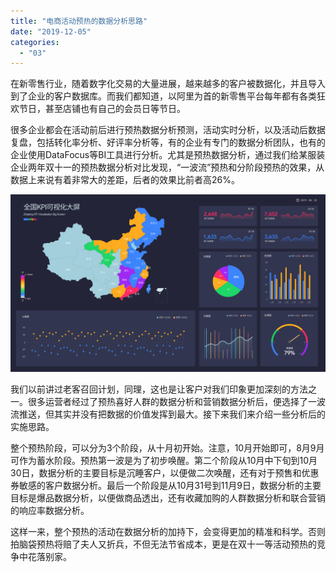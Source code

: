 ```yaml
---
title: "电商活动预热的数据分析思路"
date: "2019-12-05"
categories: 
  - "03"
---
```


在新零售行业，随着数字化交易的大量进展，越来越多的客户被数据化，并且导入到了企业的客户数据库。而我们都知道，以阿里为首的新零售平台每年都有各类狂欢节日，甚至店铺也有自己的会员日等节日。

很多企业都会在活动前后进行预热数据分析预测，活动实时分析，以及活动后数据复盘，包括转化率分析、好评率分析等，有的企业有专门的数据分析团队，也有的企业使用DataFocus等BI工具进行分析。尤其是预热数据分析，通过我们给某服装企业两年双十一的预热数据分析对比发现，“一波流”预热和分阶段预热的效果，从数据上来说有着非常大的差距，后者的效果比前者高26%。

![](images/图表优化-07.png)

我们以前讲过老客召回计划，同理，这也是让客户对我们印象更加深刻的方法之一。很多运营者经过了预热喜好人群的数据分析和营销数据分析后，便选择了一波流推送，但其实并没有把数据的价值发挥到最大。接下来我们来介绍一些分析后的实施思路。

整个预热阶段，可以分为3个阶段，从十月初开始。注意，10月开始即可，8月9月可作为蓄水阶段。预热第一波是为了初步唤醒。第二个阶段从10月中下旬到10月30日，数据分析的主要目标是沉睡客户，以便做二次唤醒，还有对于预售和优惠券敏感的客户数据分析。最后一个阶段是从10月31号到11月9日，数据分析的主要目标是爆品数据分析，以便做商品透出，还有收藏加购的人群数据分析和联合营销的响应率数据分析。

这样一来，整个预热的活动在数据分析的加持下，会变得更加的精准和科学。否则拍脑袋预热将赔了夫人又折兵，不但无法节省成本，更是在双十一等活动预热的竞争中花落别家。
